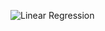 







![Linear Regression](https://github.com/user-attachments/assets/82310a37-031c-4e3f-9725-91731f412afd)





